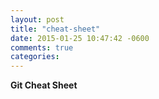 ```yaml
---
layout: post
title: "cheat-sheet"
date: 2015-01-25 10:47:42 -0600
comments: true
categories: 
---
```

**Git Cheat Sheet**

